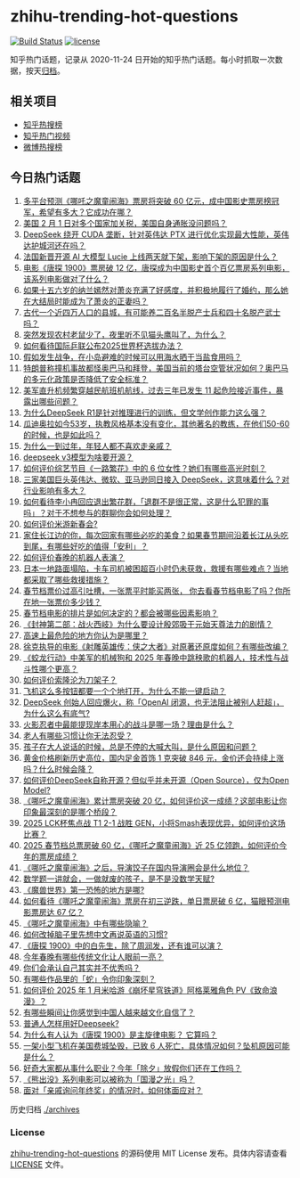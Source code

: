 # zhihu-trending-hot-questions

[![Build Status](https://github.com/justjavac/zhihu-trending-hot-questions/workflows/ci/badge.svg?branch=master)](https://github.com/justjavac/zhihu-trending-hot-questions/actions)
[![license](https://img.shields.io/github/license/justjavac/zhihu-trending-hot-questions)](https://github.com/justjavac/zhihu-trending-hot-questions/blob/master/LICENSE)

知乎热门话题，记录从 2020-11-24
日开始的知乎热门话题。每小时抓取一次数据，按天[归档](./archives)。

## 相关项目

- [知乎热搜榜](https://github.com/justjavac/zhihu-trending-top-search)
- [知乎热门视频](https://github.com/justjavac/zhihu-trending-hot-video)
- [微博热搜榜](https://github.com/justjavac/weibo-trending-hot-search)

## 今日热门话题

<!-- BEGIN -->
<!-- 最后更新时间 Sun Feb 02 2025 11:20:40 GMT+0800 (China Standard Time) -->

1. [多平台预测《哪吒之魔童闹海》票房将突破 60 亿元，成中国影史票房榜冠军，希望有多大？它成功在哪？](https://www.zhihu.com/question/11034354133)
1. [美国 2 月 1 日对多个国家加关税，美国自身通胀没问题吗？](https://www.zhihu.com/question/11021618297)
1. [DeepSeek 绕开 CUDA 垄断，针对英伟达 PTX 进行优化实现最大性能，英伟达护城河还在吗？](https://www.zhihu.com/question/10949909331)
1. [法国新晋开源 AI 大模型 Lucie 上线两天就下架，影响下架的原因是什么？](https://www.zhihu.com/question/10822777319)
1. [电影《唐探 1900》票房破 12 亿，唐探成为中国影史首个百亿票房系列电影，该系列电影做对了什么？](https://www.zhihu.com/question/10977345303)
1. [如果十五六岁的纳兰嫣然对萧炎充满了好感度，并积极地履行了婚约，那么她在大结局时能成为了萧炎的正妻吗？](https://www.zhihu.com/question/627786006)
1. [古代一个近四万人口的县城，有可能养二百名半脱产士兵和四十名脱产武士吗？](https://www.zhihu.com/question/418436971)
1. [突然发现农村老鼠少了，夜里听不见猫头鹰叫了，为什么？](https://www.zhihu.com/question/565244381)
1. [如何看待国际乒联公布2025世界杯选拔办法？](https://www.zhihu.com/question/11061950186)
1. [假如发生战争，在小岛避难的时候可以用海水晒干当盐食用吗？](https://www.zhihu.com/question/555638242)
1. [特朗普称撞机事故都怪奥巴马和拜登，美国当前的塔台空管状况如何？奥巴马的多元化政策是否降低了安全标准？](https://www.zhihu.com/question/11017633801)
1. [美军直升机频繁穿越民航班机航线，过去三年已发生 11 起危险接近事件，暴露出哪些问题？](https://www.zhihu.com/question/10909849070)
1. [为什么DeepSeek R1是针对推理进行的训练，但文学创作能力这么强？](https://www.zhihu.com/question/10570728428)
1. [瓜迪奥拉如今53岁，执教风格基本没有变化，其他著名的教练，在他们50-60的时候，也是如此吗？](https://www.zhihu.com/question/7481362667)
1. [为什么一到过年，年轻人都不喜欢走亲戚？](https://www.zhihu.com/question/10914545241)
1. [deepseek v3模型为啥要开源？](https://www.zhihu.com/question/8376491250)
1. [如何评价综艺节目《一路繁花》中的 6 位女性？她们有哪些高光时刻？](https://www.zhihu.com/question/9414147796)
1. [三家美国巨头英伟达、微软、亚马逊同日接入 DeepSeek，这意味着什么？对行业影响有多大？](https://www.zhihu.com/question/11034493670)
1. [如何看待李小冉回应退出繁花群，「退群不是很正常，这是什么犯罪的事吗」？对于不想参与的群聊你会如何处理？](https://www.zhihu.com/question/11015693260)
1. [如何评价米游新春会?](https://www.zhihu.com/question/10975972884)
1. [家住长江边的你，每次回家有哪些必吃的美食？如果春节期间沿着长江从头吃到尾，有哪些好吃的值得「安利」？](https://www.zhihu.com/question/10101033729)
1. [如何评价春晚的机器人表演？](https://www.zhihu.com/question/10774276643)
1. [日本一地路面塌陷，卡车司机被困超百小时仍未获救，救援有哪些难点？当地都采取了哪些救援措施？](https://www.zhihu.com/question/11011819106)
1. [春节档票价过高引吐槽，一张票平时能买两张， 你去看春节档电影了吗？你所在地一张票价多少钱？](https://www.zhihu.com/question/10884988577)
1. [春节档电影的排片是如何决定的？都会被哪些因素影响？](https://www.zhihu.com/question/10357294658)
1. [《封神第二部：战火西岐》为什么要设计殷郊吸干元始天尊法力的剧情？](https://www.zhihu.com/question/10937668765)
1. [高速上最危险的地方你认为是哪里？](https://www.zhihu.com/question/469714786)
1. [徐克执导的电影《射雕英雄传：侠之大者》对原著还原度如何？有哪些改编？](https://www.zhihu.com/question/10955983426)
1. [《蛟龙行动》中美军的机械狗和 2025 年春晚中跳秧歌的机器人，技术性与战斗性哪个更高？](https://www.zhihu.com/question/10825026960)
1. [如何评价索隆沦为刀架子？](https://www.zhihu.com/question/663025347)
1. [飞机这么多按钮都要一个个地打开，为什么不能一键启动？](https://www.zhihu.com/question/659780376)
1. [DeepSeek 创始人回应爆火，称「OpenAI 闭源，也无法阻止被别人赶超」，为什么这么有底气?](https://www.zhihu.com/question/10780037770)
1. [火影忍者中最能提现岸本用心的战斗是哪一场？理由是什么？](https://www.zhihu.com/question/342086264)
1. [老人有哪些习惯让你无法忍受？](https://www.zhihu.com/question/48844888)
1. [孩子在大人说话的时候，总是不停的大喊大叫，是什么原因和问题？](https://www.zhihu.com/question/6237591341)
1. [黄金价格刷新历史高位，国内足金首饰 1 克突破 846 元，金价还会持续上涨吗？什么时候会降？](https://www.zhihu.com/question/10959365322)
1. [如何评价DeepSeek自称开源？但似乎并未开源（Open Source），仅为Open Model?](https://www.zhihu.com/question/10748172232)
1. [《哪吒之魔童闹海》累计票房突破 20 亿，如何评价这一成绩？这部电影让你印象最深刻的是哪个桥段？](https://www.zhihu.com/question/11028879252)
1. [2025 LCK杯焦点战 T1 2-1 战胜 GEN，小将Smash表现优异，如何评价这场比赛？](https://www.zhihu.com/question/11038400946)
1. [2025 春节档总票房破 60 亿，《哪吒之魔童闹海》近 25 亿领跑，如何评价今年的票房成绩？](https://www.zhihu.com/question/11010073914)
1. [《哪吒之魔童闹海》之后，导演饺子在国内导演圈会是什么地位？](https://www.zhihu.com/question/10964878942)
1. [数学题一讲就会，一做就废的孩子，是不是没数学天赋?](https://www.zhihu.com/question/661024894)
1. [《魔兽世界》第一恐怖的地方是哪?](https://www.zhihu.com/question/383050066)
1. [如何看待《哪吒之魔童闹海》票房在初三逆跌，单日票房破 6 亿，猫眼预测电影票房达 67 亿？](https://www.zhihu.com/question/10984636436)
1. [《哪吒之魔童闹海》中有哪些隐喻？](https://www.zhihu.com/question/10950877789)
1. [如何改掉脑子里先想中文再说英语的习惯?](https://www.zhihu.com/question/654707781)
1. [《唐探 1900》中的白先生，除了周润发，还有谁可以演？](https://www.zhihu.com/question/10953825252)
1. [今年春晚有哪些传统文化让人眼前一亮？](https://www.zhihu.com/question/11020005335)
1. [你们会承认自己其实并不优秀吗？](https://www.zhihu.com/question/10315632183)
1. [有哪些作品里的「蛇」令你印象深刻？](https://www.zhihu.com/question/10468955704)
1. [如何评价 2025 年 1 月米哈游《崩坏星穹铁道》阿格莱雅角色 PV《致命浪漫》？](https://www.zhihu.com/question/10953318453)
1. [有哪些瞬间让你感觉到中国人越来越文化自信了？](https://www.zhihu.com/question/11019052163)
1. [普通人怎样用好Deepseek?](https://www.zhihu.com/question/10714731917)
1. [为什么有人认为《唐探 1900》是主旋律电影？ 它算吗？](https://www.zhihu.com/question/10896170353)
1. [一架小型飞机在美国费城坠毁，已致 6 人死亡，具体情况如何？坠机原因可能是什么？](https://www.zhihu.com/question/11010287743)
1. [好奇大家都从事什么职业？今年「除夕」放假你们还在工作吗？](https://www.zhihu.com/question/10705908980)
1. [《熊出没》系列电影可以被称为「国漫之光」吗？](https://www.zhihu.com/question/644348163)
1. [面对「亲戚询问年终奖」的情况时，如何体面应对？](https://www.zhihu.com/question/10099638490)

<!-- END -->

历史归档 [./archives](./archives)

### License

[zhihu-trending-hot-questions](https://github.com/justjavac/zhihu-trending-hot-questions)
的源码使用 MIT License 发布。具体内容请查看 [LICENSE](./LICENSE) 文件。
